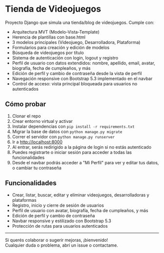 # Tienda de Videojuegos

Proyecto Django que simula una tienda/blog de videojuegos. Cumple con:

- Arquitectura MVT (Modelo-Vista-Template)
- Herencia de plantillas con base.html
- 3 modelos principales (Videojuego, Desarrolladora, Plataforma)
- Formularios para creación y edición de modelos
- Búsqueda de videojuegos por título
- Sistema de autenticación con login, logout y registro
- Perfil de usuario con datos extendidos: nombre, apellido, email, avatar, biografía, fecha de cumpleaños, y más
- Edición de perfil y cambio de contraseña desde la vista de perfil
- Navegación responsive con Bootstrap 5.3 implementado en el navbar
- Control de acceso: vista principal bloqueada para usuarios no autenticados

## Cómo probar

1. Clonar el repo
2. Crear entorno virtual y activar
3. Instalar dependencias con `pip install -r requirements.txt`
4. Migrar la base de datos con `python manage.py migrate`
5. Correr el servidor con `python manage.py runserver`
6. Ir a [http://localhost:8000](http://localhost:8000)
7. Al entrar, serás redirigido a la página de login si no estás autenticado
8. Puedes registrarte o iniciar sesión para acceder a todas las funcionalidades
9. Desde el navbar podrás acceder a "Mi Perfil" para ver y editar tus datos, o cambiar tu contraseña

## Funcionalidades

- Crear, listar, buscar, editar y eliminar videojuegos, desarrolladoras y plataformas
- Registro, inicio y cierre de sesión de usuarios
- Perfil de usuario con avatar, biografía, fecha de cumpleaños, y más
- Edición de perfil y cambio de contraseña
- Navbar responsive y estilizado con Bootstrap 5.3
- Protección de rutas para usuarios autenticados

---

Si querés colaborar o sugerir mejoras, ¡bienvenido!  
Cualquier duda o problema, abrí un issue o contactame.

